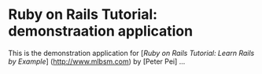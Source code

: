 # Ruby on Rails Tutorial: demonstraation application

This is the demonstration application for [*Ruby on Rails Tutorial: Learn
Rails by Example*] (http://www.mlbsm.com) by [Peter Pei]
...